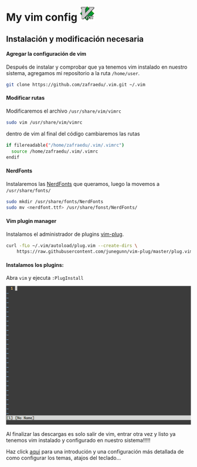 # My vim config <img src="https://github.com/devicons/devicon/blob/master/icons/vim/vim-original.svg" alt="Vim logo" with="40" height="40">
## Instalación y modificación necesaria
#### Agregar la configuración de vim
Después de instalar y comprobar que ya tenemos vim instalado en nuestro sistema, agregamos mi repositorio a la ruta `/home/user`.
```bash
git clone https://github.com/zafraedu/.vim.git ~/.vim
```

#### Modificar rutas
Modificaremos el archivo `/usr/share/vim/vimrc`
```bash
sudo vim /usr/share/vim/vimrc
```
dentro de vim al final del código cambiaremos las rutas
```bash
if filereadable("/home/zafraedu/.vim/.vimrc")
  source /home/zafraedu/.vim/.vimrc
endif
```

#### NerdFonts
Instalaremos las [NerdFonts](https://github.com/ryanoasis/nerd-fonts/tree/master/patched-fonts) que queramos, luego la movemos a `/usr/share/fonts/`
```bash
sudo mkdir /usr/share/fonts/NerdFonts
sudo mv <nerdfont.ttf> /usr/share/fonst/NerdFonts/
```
#### Vim plugin manager
Instalamos el administrador de plugins [vim-plug](https://github.com/junegunn/vim-plug).
```bash
curl -fLo ~/.vim/autoload/plug.vim --create-dirs \
    https://raw.githubusercontent.com/junegunn/vim-plug/master/plug.vim
```
#### Instalamos los plugins:
Abra `vim` y ejecuta `:PlugInstall`

![desmostracion del :PlugInstall](https://raw.githubusercontent.com/junegunn/i/master/vim-plug/installer.gif)

Al finalizar las descargas es solo salir de vim, entrar otra vez y listo ya tenemos vim instalado y configurado en nuestro sistema!!!!!

Haz click [aqui](https://github.com/zafraedu/.vim/wiki) para una introdución y una configuración más detallada de como configurar los temas, atajos del teclado...

